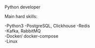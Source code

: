 Python developer

Main hard skills:

-Python3 
-PostgreSQL, Clickhouse
-Redis  
-Kafka, RabbitMQ  
-Docker/ docker-compose  
-Linux
